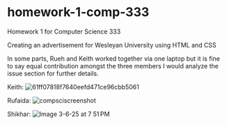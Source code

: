 # homework-1-comp-333
Homework 1 for Computer Science 333

Creating an advertisement for Wesleyan University using HTML and CSS

In some parts, Rueh and Keith worked together via one laptop but it is fine to say equal contribution amongst the three members I would analyze the issue section for further details.


Keith:
![61ff07818f7640eefd471ce96cbb5061](https://github.com/user-attachments/assets/fa9e6157-93f6-4bc1-8dae-230088f8773f)


Rufaida: 
![compsciscreenshot](https://github.com/user-attachments/assets/ebd24dea-6f43-4327-9ec7-2cc7cf8aea64)


Shikhar:
![Image 3-6-25 at 7 51 PM](https://github.com/user-attachments/assets/7f829c9d-e2f5-494e-b473-c08fdcfd75f2)
